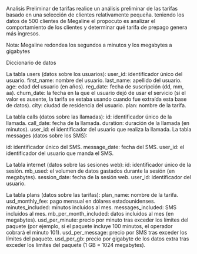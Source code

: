 Analisis Preliminar de tarifas
realice un análisis preliminar de las tarifas basado en una selección de clientes relativamente pequeña. teniendo los datos de 500 clientes de Megaline
el propocuto es analizar el comportamiento de los clientes y determinar qué tarifa de prepago genera más ingresos. 

Nota: Megaline redondea los segundos a minutos y los megabytes a gigabytes

Diccionario de datos

La tabla users (datos sobre los usuarios):
  user_id: identificador único del usuario.
  first_name: nombre del usuario.
  last_name: apellido del usuario.
  age: edad del usuario (en años).
  reg_date: fecha de suscripción (dd, mm, aa).
  churn_date: la fecha en la que el usuario dejó de usar el servicio (si el valor es ausente, la tarifa se estaba usando cuando fue extraída esta base de datos).
  city: ciudad de residencia del usuario.
  plan: nombre de la tarifa.

La tabla calls (datos sobre las llamadas):
  id: identificador único de la llamada.
  call_date: fecha de la llamada.
  duration: duración de la llamada (en minutos).
  user_id: el identificador del usuario que realiza la llamada.
  La tabla messages (datos sobre los SMS):

id: identificador único del SMS.
  message_date: fecha del SMS.
  user_id: el identificador del usuario que manda el SMS.

La tabla internet (datos sobre las sesiones web):
  id: identificador único de la sesión.
  mb_used: el volumen de datos gastados durante la sesión (en megabytes).
  session_date: fecha de la sesión web.
  user_id: identificador del usuario.

La tabla plans (datos sobre las tarifas):
  plan_name: nombre de la tarifa.
  usd_monthly_fee: pago mensual en dólares estadounidenses.
  minutes_included: minutos incluidos al mes.
  messages_included: SMS incluidos al mes.
  mb_per_month_included: datos incluidos al mes (en megabytes).
  usd_per_minute: precio por minuto tras exceder los límites del paquete (por ejemplo, si el paquete incluye 100 minutos, el operador cobrará el minuto 101).
  usd_per_message: precio por SMS tras exceder los límites del paquete.
  usd_per_gb: precio por gigabyte de los datos extra tras exceder los límites del paquete (1 GB = 1024 megabytes).
